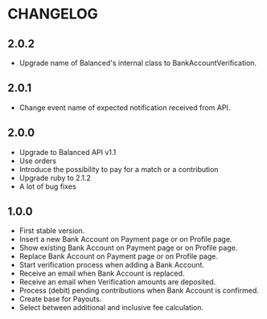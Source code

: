 # CHANGELOG

## 2.0.2

* Upgrade name of Balanced's internal class to BankAccountVerification.

## 2.0.1

* Change event name of expected notification received from API.

## 2.0.0

* Upgrade to Balanced API v1.1
* Use orders
* Introduce the possibility to pay for a match or a contribution
* Upgrade ruby to 2.1.2
* A lot of bug fixes

## 1.0.0

* First stable version.
* Insert a new Bank Account on Payment page or on Profile page.
* Show existing Bank Account on Payment page or on Profile page.
* Replace Bank Account on Payment page or on Profile page.
* Start verification process when adding a Bank Account.
* Receive an email when Bank Account is replaced.
* Receive an email when Verification amounts are deposited.
* Process (debit) pending contributions when Bank Account is confirmed.
* Create base for Payouts.
* Select between additional and inclusive fee calculation.
